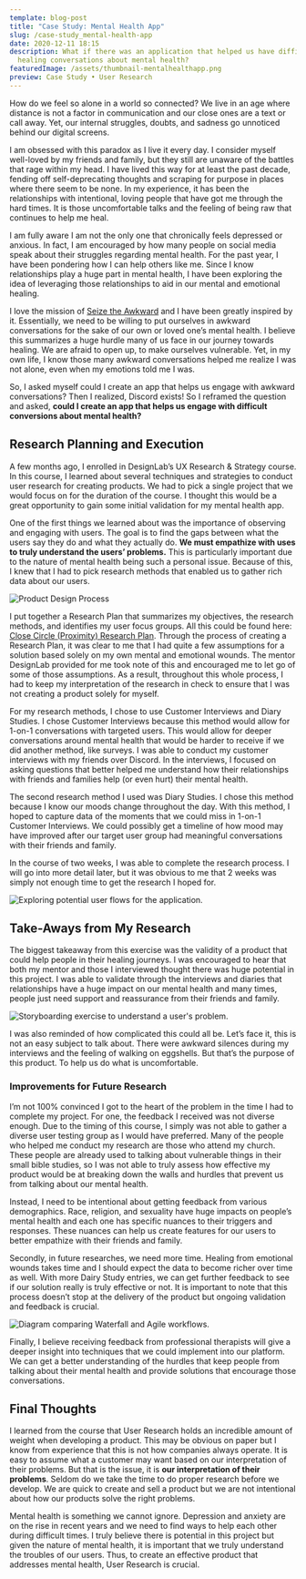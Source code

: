```yaml
---
template: blog-post
title: "Case Study: Mental Health App"
slug: /case-study_mental-health-app
date: 2020-12-11 18:15
description: What if there was an application that helped us have difficult but
  healing conversations about mental health?
featuredImage: /assets/thumbnail-mentalhealthapp.png
preview: Case Study • User Research
---
```

<!--StartFragment-->

How do we feel so alone in a world so connected? We live in an age where distance is not a factor in communication and our close ones are a text or call away. Yet, our internal struggles, doubts, and sadness go unnoticed behind our digital screens.

I am obsessed with this paradox as I live it every day. I consider myself well-loved by my friends and family, but they still are unaware of the battles that rage within my head. I have lived this way for at least the past decade, fending off self-deprecating thoughts and scraping for purpose in places where there seem to be none. In my experience, it has been the relationships with intentional, loving people that have got me through the hard times. It is those uncomfortable talks and the feeling of being raw that continues to help me heal.

I am fully aware I am not the only one that chronically feels depressed or anxious. In fact, I am encouraged by how many people on social media speak about their struggles regarding mental health. For the past year, I have been pondering how I can help others like me. Since I know relationships play a huge part in mental health, I have been exploring the idea of leveraging those relationships to aid in our mental and emotional healing.

I love the mission of [Seize the Awkward](https://seizetheawkward.org/) and I have been greatly inspired by it. Essentially, we need to be willing to put ourselves in awkward conversations for the sake of our own or loved one’s mental health. I believe this summarizes a huge hurdle many of us face in our journey towards healing. We are afraid to open up, to make ourselves vulnerable. Yet, in my own life, I know those many awkward conversations helped me realize I was not alone, even when my emotions told me I was.

So, I asked myself could I create an app that helps us engage with awkward conversations? Then I realized, Discord exists! So I reframed the question and asked, **could I create an app that helps us engage with difficult conversions about mental health?**

<!--EndFragment-->



<!--StartFragment-->

## Research Planning and Execution

A few months ago, I enrolled in DesignLab’s UX Research & Strategy course. In this course, I learned about several techniques and strategies to conduct user research for creating products. We had to pick a single project that we would focus on for the duration of the course. I thought this would be a great opportunity to gain some initial validation for my mental health app.

One of the first things we learned about was the importance of observing and engaging with users. The goal is to find the gaps between what the users say they do and what they actually do. **We must empathize with uses to truly understand the users’ problems.** This is particularly important due to the nature of mental health being such a personal issue. Because of this, I knew that I had to pick research methods that enabled us to gather rich data about our users.

![Product Design Process](/assets/diagram_v3.png "Overview of the design process taught by DesignLabs")

I put together a Research Plan that summarizes my objectives, the research methods, and identifies my user focus groups. All this could be found here: [Close Circle (Proximity) Research Plan](https://docs.google.com/document/d/1cvhdw_Z0L3Ph6LhkHJi0Xfx3z0sqvMRMExkWEVpCEjw/edit?usp=sharing). Through the process of creating a Research Plan, it was clear to me that I had quite a few assumptions for a solution based solely on my own mental and emotional wounds. The mentor DesignLab provided for me took note of this and encouraged me to let go of some of those assumptions. As a result, throughout this whole process, I had to keep my interpretation of the research in check to ensure that I was not creating a product solely for myself.

For my research methods, I chose to use Customer Interviews and Diary Studies. I chose Customer Interviews because this method would allow for 1-on-1 conversations with targeted users. This would allow for deeper conversations around mental health that would be harder to receive if we did another method, like surveys. I was able to conduct my customer interviews with my friends over Discord. In the interviews, I focused on asking questions that better helped me understand how their relationships with friends and families help (or even hurt) their mental health.

The second research method I used was Diary Studies. I chose this method because I know our moods change throughout the day. With this method, I hoped to capture data of the moments that we could miss in 1-on-1 Customer Interviews. We could possibly get a timeline of how mood may have improved after our target user group had meaningful conversations with their friends and family.

In the course of two weeks, I was able to complete the research process. I will go into more detail later, but it was obvious to me that 2 weeks was simply not enough time to get the research I hoped for.

![Exploring potential user flows for the application.](/assets/userflow_v1.jpg "Towards the end of the course we focused on creating user flows and low-fidelity mockups.")

<!--EndFragment-->



<!--StartFragment-->

## Take-Aways from My Research

The biggest takeaway from this exercise was the validity of a product that could help people in their healing journeys. I was encouraged to hear that both my mentor and those I interviewed thought there was huge potential in this project. I was able to validate through the interviews and diaries that relationships have a huge impact on our mental health and many times, people just need support and reassurance from their friends and family.

![Storyboarding exercise to understand a user's problem.](/assets/storyboardreview_v1.png "Feedback to validate how accurately I captured the user's problem.")

I was also reminded of how complicated this could all be. Let’s face it, this is not an easy subject to talk about. There were awkward silences during my interviews and the feeling of walking on eggshells. But that’s the purpose of this product. To help us do what is uncomfortable.

### Improvements for Future Research

I’m not 100% convinced I got to the heart of the problem in the time I had to complete my project. For one, the feedback I received was not diverse enough. Due to the timing of this course, I simply was not able to gather a diverse user testing group as I would have preferred. Many of the people who helped me conduct my research are those who attend my church. These people are already used to talking about vulnerable things in their small bible studies, so I was not able to truly assess how effective my product would be at breaking down the walls and hurdles that prevent us from talking about our mental health.

Instead, I need to be intentional about getting feedback from various demographics. Race, religion, and sexuality have huge impacts on people’s mental health and each one has specific nuances to their triggers and responses. These nuances can help us create features for our users to better empathize with their friends and family.

Secondly, in future researches, we need more time. Healing from emotional wounds takes time and I should expect the data to become richer over time as well. With more Dairy Study entries, we can get further feedback to see if our solution really is truly effective or not. It is important to note that this process doesn’t stop at the delivery of the product but ongoing validation and feedback is crucial.

![Diagram comparing Waterfall and Agile workflows.](/assets/ux-delivery.png "The Agile workflow would allow us to recieve constant feedback from users.")

Finally, I believe receiving feedback from professional therapists will give a deeper insight into techniques that we could implement into our platform. We can get a better understanding of the hurdles that keep people from talking about their mental health and provide solutions that encourage those conversations.

<!--EndFragment-->



<!--StartFragment-->

## Final Thoughts

I learned from the course that User Research holds an incredible amount of weight when developing a product. This may be obvious on paper but I know from experience that this is not how companies always operate. It is easy to assume what a customer may want based on our interpretation of their problems. But that is the issue, it is **our interpretation of their problems**. Seldom do we take the time to do proper research before we develop. We are quick to create and sell a product but we are not intentional about how our products solve the right problems.

Mental health is something we cannot ignore. Depression and anxiety are on the rise in recent years and we need to find ways to help each other during difficult times. I truly believe there is potential in this project but given the nature of mental health, it is important that we truly understand the troubles of our users. Thus, to create an effective product that addresses mental health, User Research is crucial.

<!--EndFragment-->